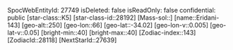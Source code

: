 ﻿---
location: [-34.02,66,250]
type: Station
tags:
- astro/Star

---
SpocWebEntityId: 27749
isDeleted: false
isReadOnly: false
confidential: public
[star-class::K5]
[star-class-id::28192]
[Mass-sol::]
[name::Eridani-143]
[geo-alt::250]
[geo-lon::66]
[geo-lat::-34.02]
[geo-lon-v::0.005]
[geo-lat-v::0.05]
[bright-min::40]
[bright-max::40]
[Zodiac-index::143]
[ZodiacId::28118]
[NextStarId::27639]

